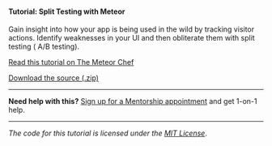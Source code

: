 #### Tutorial: Split Testing with Meteor

Gain insight into how your app is being used in the wild by tracking visitor actions. Identify weaknesses in your UI and then obliterate them with split testing ( A/B testing).

[Read this tutorial on The Meteor Chef](https://themeteorchef.com/tutorials/split-testing-with-meteor)  

[Download the source (.zip)](https://github.com/themeteorchef/split-testing-with-meteor/archive/master.zip)

---

**Need help with this?** [Sign up for a Mentorship appointment](https://themeteorchef.com/mentorship?readme=split-testing-with-meteor) and get 1-on-1 help.

---

_The code for this tutorial is licensed under the [MIT License](http://opensource.org/licenses/MIT)_.
